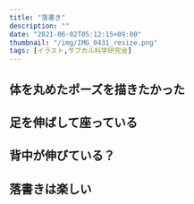 ```yaml
---
title: "落書き"
description: ""
date: "2021-06-02T05:12:15+09:00"
thumbnail: "/img/IMG_0431_resize.png"
tags: [イラスト,サブカル科学研究会]
---
```

## 体を丸めたポーズを描きたかった

## 足を伸ばして座っている

## 背中が伸びている？

## 落書きは楽しい

